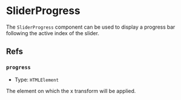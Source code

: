 # SliderProgress

The `SliderProgress` component can be used to display a progress bar following the active index of the slider.

## Refs

### `progress`

- Type: `HTMLElement`

The element on which the x transform will be applied.
